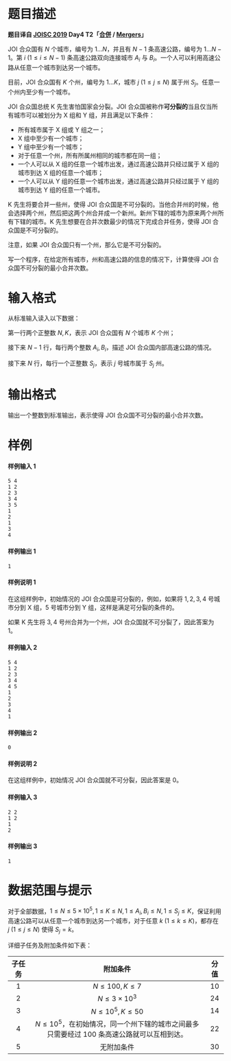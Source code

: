 
# 题目描述

**题目译自 [JOISC 2019](https://www.ioi-jp.org/camp/2019/2019-sp-tasks/index.html) Day4 T2「[合併](https://www.ioi-jp.org/camp/2019/2019-sp-tasks/day4/mergers.pdf) / [Mergers](https://www.ioi-jp.org/camp/2019/2019-sp-tasks/day4/mergers-en.pdf)」**

JOI 合众国有 $N$ 个城市，编号为 $1\ldots N$，并且有 $N-1$ 条高速公路，编号为 $1\ldots N-1$。第 $i\ (1\le i\le N-1)$ 条高速公路双向连接城市 $A_i$ 与 $B_i$。一个人可以利用高速公路从任意一个城市到达另一个城市。

目前，JOI 合众国有 $K$ 个州，编号为 $1\ldots K$，城市 $j\ (1\le j\le N)$ 属于州 $S_j$。任意一个州内至少有一个城市。

JOI 合众国总统 K 先生害怕国家会分裂。JOI 合众国被称作**可分裂的**当且仅当所有城市可以被划分为 X 组和 Y 组，并且满足以下条件：
- 所有城市属于 X 组或 Y 组之一；
- X 组中至少有一个城市；
- Y 组中至少有一个城市；
- 对于任意一个州，所有所属州相同的城市都在同一组；
- 一个人可以从 X 组的任意一个城市出发，通过高速公路并只经过属于 X 组的城市到达 X 组的任意一个城市；
- 一个人可以从 Y 组的任意一个城市出发，通过高速公路并只经过属于 Y 组的城市到达 Y 组的任意一个城市。

K 先生将要合并一些州，使得 JOI 合众国是不可分裂的。当他合并州的时候，他会选择两个州，然后把这两个州合并成一个新州。新州下辖的城市为原来两个州所有下辖的城市。K 先生想要在合并次数最少的情况下完成合并任务，使得 JOI 合众国是不可分裂的。

注意，如果 JOI 合众国只有一个州，那么它是不可分裂的。

写一个程序，在给定所有城市，州和高速公路的信息的情况下，计算使得 JOI 合众国不可分裂的最小合并次数。


# 输入格式

从标准输入读入以下数据：

第一行两个正整数 $N,K$，表示 JOI 合众国有 $N$ 个城市 $K$ 个州；

接下来 $N-1$ 行，每行两个整数 $A_i,B_i$，描述 JOI 合众国内部高速公路的情况。

接下来 $N$ 行，每行一个正整数 $S_j$，表示 $j$ 号城市属于 $S_j$ 州。

# 输出格式

输出一个整数到标准输出，表示使得 JOI 合众国不可分裂的最小合并次数。

# 样例

#### 样例输入 1
```plain
5 4
1 2
2 3
3 4
3 5
1
2
1
3
4
```
#### 样例输出 1
```plain
1
```
#### 样例说明 1
在这组样例中，初始情况的 JOI 合众国是可分裂的，例如，如果将 $1,2,3,4$ 号城市分到 X 组，$5$ 号城市分到 Y 组，这样是满足可分裂的条件的。

如果 K 先生将 $3, 4$ 号州合并为一个州，JOI 合众国就不可分裂了，因此答案为 $1$。

#### 样例输入 2
```plain
5 4
1 2
2 3
3 4
4 5
1
2
3
4
1
```
#### 样例输出 2
```plain
0
```
#### 样例说明 2
在这组样例中，初始情况 JOI 合众国就不可分裂，因此答案是 $0$。

#### 样例输入 3
```plain
2 2
1 2
1
2
```
#### 样例输出 3
```plain
1
```

# 数据范围与提示

对于全部数据，$1\le N\le 5\times 10^5,1\le K\le N,1\le A_i,B_i\le N,1\le S_j\le K$，保证利用高速公路可以从任意一个城市到达另一个城市，对于任意 $k\ (1\le k\le K)$，都存在 $j\ (1\le j\le N)$ 使得 $S_j=k$。

详细子任务及附加条件如下表：

| 子任务 |                           附加条件                           | 分值 |
| :----: | :----------------------------------------------------------: | :--: |
|  $1$   |                      $N\le 100,K\le 7$                       | $10$ |
|  $2$   |                     $N\le 3\times 10^3$                      | $24$ |
|  $3$   |                     $N\le 10^5,K\le 50$                      | $14$ |
|  $4$   | $N\le 10^5$，在初始情况，同一个州下辖的城市之间最多只需要经过 $100$ 条高速公路就可以互相到达。 | $22$ |
|  $5$   |                          无附加条件                          | $30$ |



